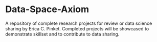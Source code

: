 # Data-Space-Axiom
A repository of complete research projects for review or data science sharing by Erica C. Pinket.
Completed projects will be showcased to demonstrate skillset and to contribute to data sharing.
